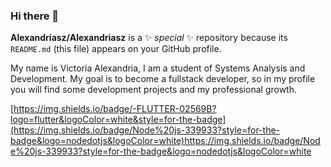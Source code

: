 ### Hi there 👋

**Alexandriasz/Alexandriasz** is a ✨ _special_ ✨ repository because its `README.md` (this file) appears on your GitHub profile.

My name is Victoria Alexandria, I am a student of Systems Analysis and Development. My goal is to become a fullstack developer, so in my profile you will find some development projects and my professional growth.

[https://img.shields.io/badge/-FLUTTER-02569B?logo=flutter&logoColor=white&style=for-the-badge](https://img.shields.io/badge/Node%20js-339933?style=for-the-badge&logo=nodedotjs&logoColor=white)https://img.shields.io/badge/Node%20js-339933?style=for-the-badge&logo=nodedotjs&logoColor=white
